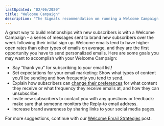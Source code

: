 ```yaml
---
lastUpdated: "02/06/2020"
title: "Welcome Campaign"
description: "The Signals recommendation on running a Welcome Campaign."
---
```

 
A great way to build relationships with new subscribers is with a Welcome Campaign – a series of messages sent to brand new subscribers over the week following their initial sign up. Welcome emails tend to have higher open rates than other types of emails on average, and they are the first opportunity you have to send personalized emails. Here are some goals you may want to accomplish with your Welcome Campaign: 

* Say “thank you” for subscribing to your email list!
* Set expectations for your email marketing: Show what types of content you’ll be sending and how frequently you tend to send.
* Explain how subscribers can [change their preferences](/docs/signals/preference-center/) for what content they receive or what frequency they receive emails at, and how they can unsubscribe.
* Invite new subscribers to contact you with any questions or feedback: make sure that someone monitors the Reply-to email address.
* Increase brand awareness by sharing links to your social media pages.

For more suggestions, continue with our [Welcome Email Strategies](https://www.sparkpost.com/blog/welcome-email-strategies-sendwithus) post.
